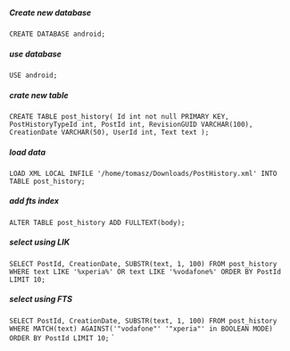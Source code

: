
##### Create new database
`CREATE DATABASE android;`

##### use database
`USE android;`

##### crate new table
`CREATE TABLE post_history(
Id int not null PRIMARY KEY,
PostHistoryTypeId int,
PostId int,
RevisionGUID VARCHAR(100),
CreationDate VARCHAR(50),
UserId int,
Text text
);`

##### load data
`LOAD XML LOCAL INFILE '/home/tomasz/Downloads/PostHistory.xml' INTO TABLE post_history;`

##### add fts index
`ALTER TABLE post_history ADD FULLTEXT(body);`

##### select using LIK
`SELECT PostId, CreationDate, SUBSTR(text, 1, 100) FROM post_history WHERE text LIKE '%xperia%' OR text LIKE '%vodafone%' ORDER BY PostId LIMIT 10;`

##### select using FTS
`SELECT PostId, CreationDate, SUBSTR(text, 1, 100) FROM post_history WHERE MATCH(text) AGAINST('"vodafone"' '"xperia"' in BOOLEAN MODE) ORDER BY PostId LIMIT 10;`
`
